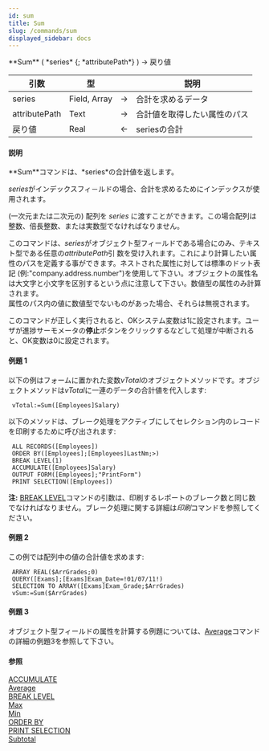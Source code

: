 ```yaml
---
id: sum
title: Sum
slug: /commands/sum
displayed_sidebar: docs
---
```


<!--REF #_command_.Sum.Syntax-->**Sum** ( *series* {; *attributePath*} ) -> 戻り値<!-- END REF-->
<!--REF #_command_.Sum.Params-->
| 引数 | 型 |  | 説明 |
| --- | --- | --- | --- |
| series | Field, Array | &rarr; | 合計を求めるデータ |
| attributePath | Text | &rarr; | 合計値を取得したい属性のパス |
| 戻り値 | Real | &larr; | seriesの合計 |

<!-- END REF-->

#### 説明 

<!--REF #_command_.Sum.Summary-->**Sum**コマンドは、*series*の合計値を返します。<!-- END REF-->

*series*がインデックスフィ－ルドの場合、合計を求めるためにインデックスが使用されます。

(一次元または二次元の) 配列を *series* に渡すことができます。この場合配列は整数、倍長整数、または実数型でなければなりません。

このコマンドは、*series*がオブジェクト型フィールドである場合にのみ、テキスト型である任意の*attributePath*引 数を受け入れます。これにより計算したい属性のパスを定義する事ができます。ネストされた属性に対しては標準のドット表記 (例:"company.address.number")を使用して下さい。オブジェクトの属性名は大文字と小文字を区別するという点に注意して下さい。数値型の属性のみ計算されます。  
属性のパス内の値に数値型でないものがあった場合、それらは無視されます。

このコマンドが正しく実行されると、OKシステム変数は1に設定されます。ユーザが進捗サーモメータの**停止**ボタンをクリックするなどして処理が中断されると、OK変数は0に設定されます。

#### 例題 1 

以下の例はフォームに置かれた変数*vTotal*のオブジェクトメソッドです。オブジェクトメソッドは*vTotal*に一連のデータの合計値を代入します:

```4d
 vTotal:=Sum([Employees]Salary)
```

以下のメソッドは、ブレーク処理をアクティブにしてセレクション内のレコードを印刷するために呼び出されます:

```4d
 ALL RECORDS([Employees])
 ORDER BY([Employees];[Employees]LastNm;>)
 BREAK LEVEL(1)
 ACCUMULATE([Employees]Salary)
 OUTPUT FORM([Employees];"PrintForm")
 PRINT SELECTION([Employees])
```

**注:** [BREAK LEVEL](break-level.md)コマンドの引数は、印刷するレポートのブレーク数と同じ数でなければなりません。ブレーク処理に関する詳細は*印刷*コマンドを参照してください。

#### 例題 2 

この例では配列中の値の合計値を求めます:

```4d
 ARRAY REAL($ArrGrades;0)
 QUERY([Exams];[Exams]Exam_Date=!01/07/11!)
 SELECTION TO ARRAY([Exams]Exam_Grade;$ArrGrades)
 vSum:=Sum($ArrGrades)
```

#### 例題 3 

オブジェクト型フィールドの属性を計算する例題については、[Average](average.md)コマンドの詳細の例題3を参照して下さい。

#### 参照 

[ACCUMULATE](accumulate.md)  
[Average](average.md)  
[BREAK LEVEL](break-level.md)  
[Max](max.md)  
[Min](min.md)  
[ORDER BY](order-by.md)  
[PRINT SELECTION](print-selection.md)  
[Subtotal](subtotal.md)  